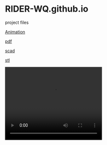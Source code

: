 # RIDER-WQ.github.io
project files

[Animation](https://jack10079.github.io)

[pdf](https://github.com/RIDER-WQ/RIDER-WQ.github.io/blob/main/assets/files/Final%20Project%20PPT.pdf)

[scad](Chinese_Lantern.scad)


[stl](Chinese_Lantern.stl)

<video width="320" height="240" autoplay>
  <source src="model.mp4" type="video/mp4">
  <source src="model.ogg" type="video/ogg">
Your browser does not support the video tag.
</video>
